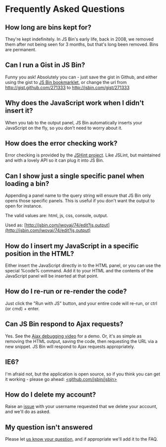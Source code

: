 # Frequently Asked Questions

## How long are bins kept for?

They're kept indefinitely. In JS Bin's early life, back in 2008, we removed them after not being seen for 3 months, but that's long been removed. Bins are permanent.

## Can I run a Gist in JS Bin?

Funny you ask! Absolutely you can - just save the gist in Github, and either using the gist to [JS Bin bookmarklet][1], or change the url from [<http://gist.github.com/271333>][2] to [<http://jsbin.com/gist/271333>][3]

## Why does the JavaScript work when I didn't insert it?

When you tab to the output panel, JS Bin automatically inserts your JavaScript on the fly, so you don't need to worry about it.

## How does the error checking work?

Error checking is provided by the [JSHint project][4]. Like JSLint, but maintained and with a lovely API so it can plug it into JS Bin.

## Can I show just a single specific panel when loading a bin?

Appending a panel name to the query string will ensure that JS Bin only opens those specific panels. This is useful if you don't want the output to open for instance.

The valid values are: html, js, css, console, output.

Used as: [http://jsbin.com/iwovaj/74/edit?js,output](http://jsbin.com/iwovaj/74/edit?js,output)

## How do I insert my JavaScript in a specific position in the HTML?

Either insert the JavaScript directly in to the HTML panel, or you can use the special %code% command. Add it to your HTML and the contents of the JavaScript panel will be inserted at that point.

## How do I re-run or re-render the code?

Just click the "Run with JS" button, and your entire code will re-run, or ctrl (or cmd) + enter.

## Can JS Bin respond to Ajax requests?

Yes. See the [Ajax debugging video][5] for a demo. Or, it's as simple as removing the HTML output, saving the code, then requesting the URL via a new snippet. JS Bin will respond to Ajax requests appropriately.

## IE6?

I'm afraid not, but the application is open source, so if you think you can get it working - please go ahead: [<github.com/jsbin/jsbin>][6]

## How do I delete my account?

Raise an [issue][7] with your username requested that we delete your account, and we'll do as asked.

## My question isn't answered

Please let [us know your question][8], and if appropriate we'll add it to the FAQ.

 [1]: javascript:(function()%7Bwindow.location='http://jsbin.com/gist'+window.location.pathname%7D)()
 [2]: http://gist.github.com/271333
 [3]: http://jsbin.com/gist/271333
 [4]: http://jshint.com/ "http://jshint.com/"
 [5]: http://jsbin.tumblr.com/post/9246335362/testing-ajax-rquests-one-of-js-bins-original "http://jsbin.tumblr.com/post/9246335362/testing-ajax-rquests-one-of-js-bins-original"
 [6]: http://github.com/jsbin/jsbin
 [7]: http://github.com/jsbin/jsbin/issues/new
 [8]: http://github.com/jsbin/learn/issues/new